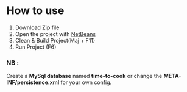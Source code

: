 # How to use

1. Download Zip file
2. Open the project with [NetBeans](https://netbeans.org/downloads/)
3. Clean & Build Project(Maj + F11)
4. Run Project (F6)

### NB :
Create a **MySql database** named __time-to-cook__ or change the **META-INF/persistence.xml** for your own config.
